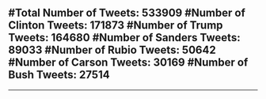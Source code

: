 #Total Number of Tweets: 533909 
#Number of Clinton Tweets: 171873
#Number of Trump Tweets: 164680
#Number of Sanders Tweets: 89033
#Number of Rubio Tweets: 50642
#Number of Carson Tweets: 30169
#Number of Bush Tweets: 27514
---
---
